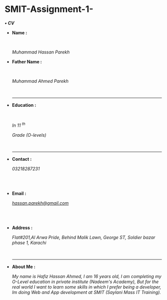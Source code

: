 # SMIT-Assignment-1- 

<html>

<head> <b> <i> • CV </i> </b> </head>

<body>

<p> <ul> <li> <b> Name : 

</b> <br> 

<i> Muhammad Hassan Parekh 

</i> </p> 

<p> <b> <li> Father Name : 

</b> <br> 

<i> Muhammad Ahmed Parekh 

</i> <br> <hr>

<li> <b> Education : 

</b> <br> 

<i> In 11 <sup> th 

</sup> Grade (O-levels) 

</i> <br> <hr> 

<li> <b> Contact : 

</b> </li> 

<i> 03218287231 

</i> <br> <br> 

<li> <b> Email : 

</b> </li> 

<i> hassan.parekh@gmail.com 

</i> <br> <br> 

<b> <li> Address : 

</li> </b> 

<i> Flat#201,Al Arwa Pride, Behind Malik Lawn, George ST, Soldier bazar phase 1, Karachi 

</i> <br> <hr> 

<li> <b> About Me : 

</li> </b>

<i> My name is Hafiz Hassan Ahmed, I am 16 years old, I am completing my O-Level education in private institute (Nadeem's Academy), But for the real world I want to learn some skills in which I prefer being a developer, Im doing Web and App development at SMIT (Saylani Mass IT Training). 

</i> 

</body>

</html>
